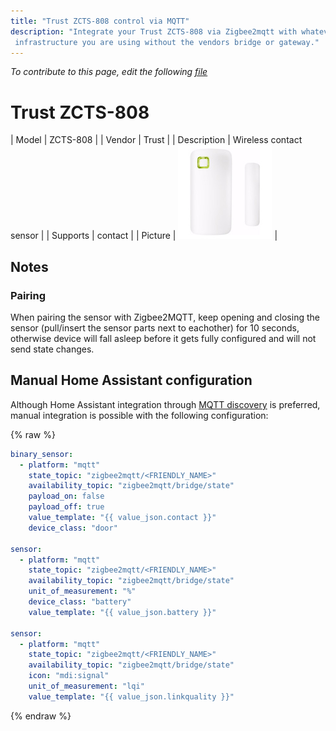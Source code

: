 ```yaml
---
title: "Trust ZCTS-808 control via MQTT"
description: "Integrate your Trust ZCTS-808 via Zigbee2mqtt with whatever smart home
 infrastructure you are using without the vendors bridge or gateway."
---
```


*To contribute to this page, edit the following
[file](https://github.com/Koenkk/zigbee2mqtt.io/blob/master/docs/devices/ZCTS-808.md)*

# Trust ZCTS-808

| Model | ZCTS-808  |
| Vendor  | Trust  |
| Description | Wireless contact sensor |
| Supports | contact |
| Picture | ![Trust ZCTS-808](../images/devices/ZCTS-808.jpg) |

## Notes


### Pairing
When pairing the sensor with Zigbee2MQTT,
keep opening and closing the sensor (pull/insert the sensor parts next to eachother) for 10 seconds,
otherwise device will fall asleep before it gets fully configured and will not send state changes.


## Manual Home Assistant configuration
Although Home Assistant integration through [MQTT discovery](../integration/home_assistant) is preferred,
manual integration is possible with the following configuration:


{% raw %}
```yaml
binary_sensor:
  - platform: "mqtt"
    state_topic: "zigbee2mqtt/<FRIENDLY_NAME>"
    availability_topic: "zigbee2mqtt/bridge/state"
    payload_on: false
    payload_off: true
    value_template: "{{ value_json.contact }}"
    device_class: "door"

sensor:
  - platform: "mqtt"
    state_topic: "zigbee2mqtt/<FRIENDLY_NAME>"
    availability_topic: "zigbee2mqtt/bridge/state"
    unit_of_measurement: "%"
    device_class: "battery"
    value_template: "{{ value_json.battery }}"

sensor:
  - platform: "mqtt"
    state_topic: "zigbee2mqtt/<FRIENDLY_NAME>"
    availability_topic: "zigbee2mqtt/bridge/state"
    icon: "mdi:signal"
    unit_of_measurement: "lqi"
    value_template: "{{ value_json.linkquality }}"
```
{% endraw %}


